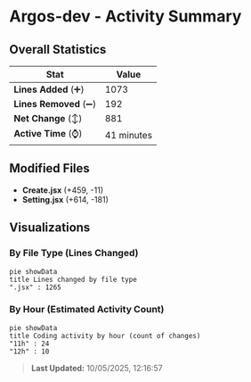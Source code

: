 # Argos-dev - Activity Summary 

## Overall Statistics

| Stat                   | Value                                                             |
| ---------------------- | ----------------------------------------------------------------- |
| **Lines Added** (➕)   | 1073                                          |
| **Lines Removed** (➖) | 192                                        |
| **Net Change** (↕)    | 881                |
| **Active Time** (⌚)   | 41 minutes |


## Modified Files
- **Create.jsx** (+459, -11)
- **Setting.jsx** (+614, -181)

## Visualizations

### By File Type (Lines Changed)

```mermaid
pie showData
title Lines changed by file type
".jsx" : 1265
```

### By Hour (Estimated Activity Count)

```mermaid
pie showData
title Coding activity by hour (count of changes)
"11h" : 24
"12h" : 10
```


> **Last Updated:** 10/05/2025, 12:16:57
